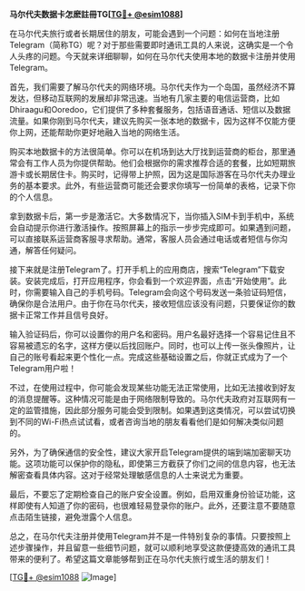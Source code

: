 **马尔代夫数据卡怎麽註冊TG[[TG💪+ @esim1088](https://t.me/s/esim1088)]**

在马尔代夫旅行或者长期居住的朋友，可能会遇到一个问题：如何在当地注册Telegram（简称TG）呢？对于那些需要即时通讯工具的人来说，这确实是一个令人头疼的问题。今天就来详细聊聊，如何在马尔代夫使用本地的数据卡注册并使用Telegram。

首先，我们需要了解马尔代夫的网络环境。马尔代夫作为一个岛国，虽然经济不算发达，但移动互联网的发展却非常迅速。当地有几家主要的电信运营商，比如Dhiraagu和Ooredoo，它们提供了多种套餐服务，包括语音通话、短信以及数据流量。如果你刚到马尔代夫，建议先购买一张本地的数据卡，因为这样不仅能方便你上网，还能帮助你更好地融入当地的网络生活。

购买本地数据卡的方法很简单。你可以在机场到达大厅找到运营商的柜台，那里通常会有工作人员为你提供帮助。他们会根据你的需求推荐合适的套餐，比如短期旅游卡或长期居住卡。购买时，记得带上护照，因为这是国际游客在马尔代夫办理业务的基本要求。此外，有些运营商可能还会要求你填写一份简单的表格，记录下你的个人信息。

拿到数据卡后，第一步是激活它。大多数情况下，当你插入SIM卡到手机中，系统会自动提示你进行激活操作。按照屏幕上的指示一步步完成即可。如果遇到问题，可以直接联系运营商客服寻求帮助。通常，客服人员会通过电话或者短信与你沟通，解答任何疑问。

接下来就是注册Telegram了。打开手机上的应用商店，搜索“Telegram”下载安装。安装完成后，打开应用程序，你会看到一个欢迎界面，点击“开始使用”。此时，你需要输入自己的手机号码。Telegram会向这个号码发送一条验证码短信，确保你是合法用户。由于你在马尔代夫，接收短信应该没有问题，只要保证你的数据卡正常工作并且信号良好。

输入验证码后，你可以设置你的用户名和密码。用户名最好选择一个容易记住且不容易被遗忘的名字，这样方便以后找回账户。同时，也可以上传一张头像照片，让自己的账号看起来更个性化一点。完成这些基础设置之后，你就正式成为了一个Telegram用户啦！

不过，在使用过程中，你可能会发现某些功能无法正常使用，比如无法接收到好友的消息提醒等。这种情况可能是由于网络限制导致的。马尔代夫政府对互联网有一定的监管措施，因此部分服务可能会受到限制。如果遇到这类情况，可以尝试切换到不同的Wi-Fi热点试试看，或者咨询当地的朋友看看他们是如何解决类似问题的。

另外，为了确保通信的安全性，建议大家开启Telegram提供的端到端加密聊天功能。这项功能可以保护你的隐私，即使第三方截获了你们之间的信息内容，也无法解密查看具体内容。这对于经常处理敏感信息的人士来说尤为重要。

最后，不要忘了定期检查自己的账户安全设置。例如，启用双重身份验证功能，这样即使有人知道了你的密码，也很难轻易登录你的账户。此外，还要注意不要随意点击陌生链接，避免泄露个人信息。

总之，在马尔代夫注册并使用Telegram并不是一件特别复杂的事情。只要按照上述步骤操作，并且留意一些细节问题，就可以顺利地享受这款便捷高效的通讯工具带来的便利了。希望这篇文章能够帮到正在马尔代夫旅行或生活的朋友们！

[[TG💪+ @esim1088](https://t.me/s/esim1088) ![Image](https://i.postimg.cc/4NQfJmqS/Snipaste-2025-05-13-00-14-12.png)]